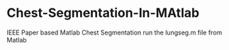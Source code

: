 # Chest-Segmentation-In-MAtlab
IEEE Paper based Matlab Chest Segmentation run the lungseg.m file from Matlab
